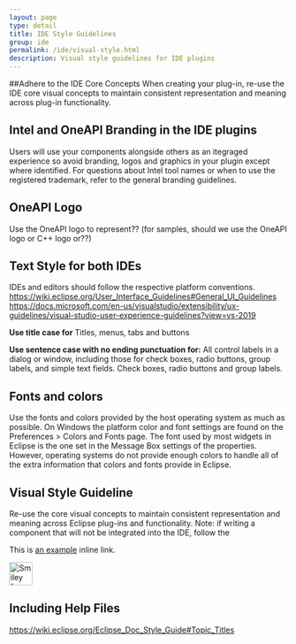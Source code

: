 ```yaml
---
layout: page
type: detail
title: IDE Style Guidelines
group: ide
permalink: /ide/visual-style.html
description: Visual style guidelines for IDE plugins
---
```



##Adhere to the IDE Core Concepts
When creating your plug-in, re-use the IDE core visual concepts to maintain consistent representation and meaning across plug-in functionality.

## Intel and OneAPI Branding in the IDE plugins
Users will use your components alongside others as an itegraged experience so avoid branding, logos and graphics in your plugin except where identified.  For questions about Intel tool names or when to use the registered trademark, refer to the general branding guidelines.

## OneAPI Logo
Use the OneAPI logo to represent??  (for samples, should we use the OneAPI logo or C++ logo or??)

## Text Style for both IDEs
IDEs and editors should follow the respective platform conventions.  
https://wiki.eclipse.org/User_Interface_Guidelines#General_UI_Guidelines
https://docs.microsoft.com/en-us/visualstudio/extensibility/ux-guidelines/visual-studio-user-experience-guidelines?view=vs-2019

**Use title case for**
Titles, menus, tabs and buttons

**Use sentence case with no ending punctuation for:**
All control labels in a dialog or window, including those for check boxes, radio buttons, group labels, and simple text fields.
Check boxes, radio buttons and group labels. 

## Fonts and colors
Use the fonts and colors provided by the host operating system as much as possible. On Windows the platform color and font settings are found on the Preferences > Colors and Fonts page. The font used by most widgets in Eclipse is the one set in the Message Box settings of the properties. However, operating systems do not provide enough colors to handle all of the extra information that colors and fonts provide in Eclipse. 

## Visual Style Guideline
Re-use the core visual concepts to maintain consistent representation and meaning across Eclipse plug-ins and functionality. 
Note: if writing a component that will not be integrated into the IDE, follow the 
 
This is [an example](http://example.com/ "Title") inline link.

<img src="smiley.gif" alt="Smiley face" height="42" width="42">



## Including Help Files
https://wiki.eclipse.org/Eclipse_Doc_Style_Guide#Topic_Titles